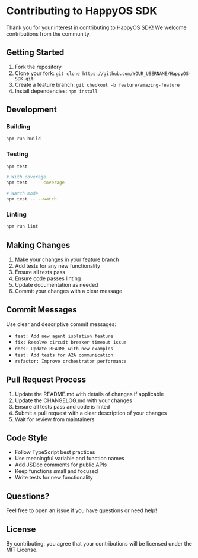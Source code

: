 # Contributing to HappyOS SDK

Thank you for your interest in contributing to HappyOS SDK! We welcome contributions from the community.

## Getting Started

1. Fork the repository
2. Clone your fork: `git clone https://github.com/YOUR_USERNAME/HappyOS-SDK.git`
3. Create a feature branch: `git checkout -b feature/amazing-feature`
4. Install dependencies: `npm install`

## Development

### Building

```bash
npm run build
```

### Testing

```bash
npm test

# With coverage
npm test -- --coverage

# Watch mode
npm test -- --watch
```

### Linting

```bash
npm run lint
```

## Making Changes

1. Make your changes in your feature branch
2. Add tests for any new functionality
3. Ensure all tests pass
4. Ensure code passes linting
5. Update documentation as needed
6. Commit your changes with a clear message

## Commit Messages

Use clear and descriptive commit messages:

- `feat: Add new agent isolation feature`
- `fix: Resolve circuit breaker timeout issue`
- `docs: Update README with new examples`
- `test: Add tests for A2A communication`
- `refactor: Improve orchestrator performance`

## Pull Request Process

1. Update the README.md with details of changes if applicable
2. Update the CHANGELOG.md with your changes
3. Ensure all tests pass and code is linted
4. Submit a pull request with a clear description of your changes
5. Wait for review from maintainers

## Code Style

- Follow TypeScript best practices
- Use meaningful variable and function names
- Add JSDoc comments for public APIs
- Keep functions small and focused
- Write tests for new functionality

## Questions?

Feel free to open an issue if you have questions or need help!

## License

By contributing, you agree that your contributions will be licensed under the MIT License.
